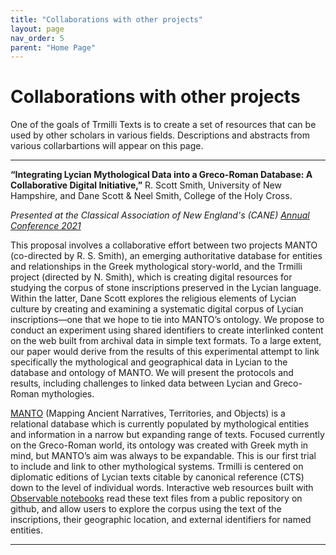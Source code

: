 ```yaml
---
title: "Collaborations with other projects"
layout: page
nav_order: 5
parent: "Home Page"
---
```


# Collaborations with other projects

One of the goals of Trmilli Texts is to create a set of resources that can be used by other scholars in various fields. Descriptions and abstracts from various collarbartions will appear on this page. 

---

**“Integrating Lycian Mythological Data into a Greco-Roman Database: A Collaborative Digital
Initiative,”** R. Scott Smith, University of New Hampshire, and Dane Scott & Neel Smith, College of the
Holy Cross.

*Presented at the Classical Association of New England's (CANE) [Annual Conference 2021](https://drive.google.com/file/d/1KholBlt7XjO3Y_2aU9zfejORSKTs45K3/view)*

This proposal involves a collaborative effort between two projects MANTO (co-directed by R. S. Smith), an emerging authoritative database for entities and relationships in the Greek mythological story-world, and the Trmilli project (directed by N. Smith), which is creating digital resources for studying the corpus of stone inscriptions preserved in the Lycian language. Within the latter, Dane Scott explores the religious elements of Lycian culture by creating and examining a systematic digital corpus of Lycian inscriptions—one that we hope to tie into MANTO’s ontology. We propose to conduct an experiment using shared identifiers to create interlinked content on the web built from archival data in simple text formats. To a large extent, our paper would derive from the results of this experimental attempt to link specifically the mythological and geographical data in Lycian to the database and ontology of MANTO. We will present the protocols and results, including challenges to linked data between Lycian and Greco-Roman mythologies.

[MANTO](https://manto-myth.org) (Mapping Ancient Narratives, Territories, and Objects) is a relational database which is currently populated by mythological entities and information in a narrow but expanding range of texts. Focused currently on the Greco-Roman world, its ontology was created with Greek myth in mind, but MANTO’s aim was always to be expandable. This is our first trial to include and link to other mythological systems. Trmilli is centered on diplomatic editions of Lycian texts citable by canonical reference (CTS) down to the level of individual words. Interactive web resources built with [Observable notebooks](https://observablehq.com/) read these text files from a public repository on github, and allow users to explore the corpus using the text of the inscriptions, their geographic location, and external identifiers for named entities.

---
